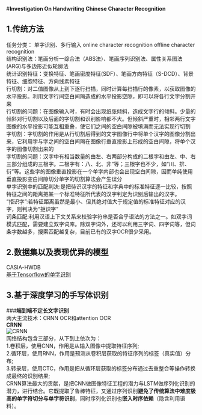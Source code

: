 #**Investigation On Handwriting Chinese Character Recognition**

## 1.传统方法
任务分类：
单字识别、多行输入
online character recognition
offline character recognition</br>
结构识别法：笔画分析一综合法（ABS法）、笔画序列识别法、属性关系图法(ARG)与多边形近似轮廓法</br>
统计识别特征：变换特征、笔画密度特征(SDF）、笔画方向特征（S-DCD）、背景特征、细胞特征、方向线素特征</br>
行切割：对二值图像从上到下逐行扫描，同时计算每扫描行的像素，以获取图像的水平投影。利用文字行间空白间隔造成的水平投影空隙，即可以将各行文字分割开来</br>
行切割的问题：在图像输入时，有时会出现纸张倾斜，造成文字行的倾斜。少量的倾斜对行切割以及后面的字切割和识别影响都不大。但倾斜严重时，相邻两行文字图像的水平投影可能互相重叠，使它们之间的空白间隙被填满而无法实现行切割</br>
字切割：字切割的作用是从行切割后得到的文字图像行中将单个汉字的图像分割出来，它利用字与字之间的空白间隔在图像行垂直投影上形成的空白间隙，将单个汉字的图像切割出来的</br>
字切割的问题：汉字中有相当数量的由左、右两部分构成的二根字和由左、中、右三部分组成的三根字。二根字有：八、北、非”等；三根字也不少，如“川、排、衍”等。这些字的图像垂直投影在一个单字内部也会出现空白间隙，因而单纯使用垂直投影空白间隙切分单字的切割算法会产生误分</br>
单字识别中的匹配判决:是把待识汉字的特征和字典中的标准特征逐一比较，按照特征之间的距离把某一个标准特征所代表的汉字判定为识别后输出的汉字。</br>
“拒识字”:若特征距离虽然是最小、但其绝对值大于规定值的标准特征对应的汉字，则判决为“拒识字”</br>
词条匹配:利用汉语上下文关系来校验字符串是否合乎语法的方法之一。如双字词模式匹配，需要建立双字词库。除双字词外，还可以利用三字词、四字词等，但词条字数越多，搜索匹配越复杂，目前已有的汉字OCR很少采用。</br>

## 2.数据集以及表现优异的模型
CASIA-HWDB</br>
[基于Tensorflow的单字识别](https://blog.csdn.net/zchang81/article/details/77085165)


## 3.基于深度学习的手写体识别
###**端到端不定长文字识别**
</br>两大主流技术：CRNN OCR和attention OCR</br>
**CRNN**</br>
![CRNN](https://img2018.cnblogs.com/blog/1093303/201901/1093303-20190129201843455-243108334.png)
<br>
网络结构包含三部分，从下到上依次为：
<br>1.卷积层，使用CNN，作用是从输入图像中提取特征序列;<br/>
2.循环层，使用RNN，作用是预测从卷积层获取的特征序列的标签（真实值）分布;</br>
3.转录层，使用CTC，作用是把从循环层获取的标签分布通过去重整合等操作转换成最终的识别结果;</br>
CRNN算法最大的贡献，是把CNN做图像特征工程的潜力与LSTM做序列化识别的潜力，进行结合。它既提取了鲁棒特征，又通过序列识别**避免了传统算法中难度极高的单字符切分与单字符识别**，同时序列化识别也**嵌入时序依赖**（隐含利用语料）。</br>
